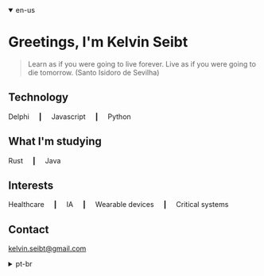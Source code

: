 <details open>
  <summary>en-us</summary>

# Greetings, I'm Kelvin Seibt

> Learn as if you were going to live forever. Live as if you were going to die tomorrow.
> (Santo Isidoro de Sevilha)

## Technology

Delphi  ┃  Javascript  ┃  Python   

## What I'm studying

Rust  ┃  Java   

## Interests

Healthcare  ┃  IA  ┃  Wearable devices  ┃  Critical systems

## Contact

[kelvin.seibt@gmail.com](kelvin.seibt@gmail.com)

</details>

<details>
  <summary>pt-br</summary>

# Olá me chamo Kelvin Seibt

> Aprenda como se você fosse viver para sempre. Viva como se você fosse morrer amanhã. 
> (Santo Isidoro de Sevilha)

## Tecnologias

Delphi  ┃  Javascript  ┃  Python   

## O que estou estudando

Rust  ┃  Java   

## Interesses

Healthcare  ┃  IA  ┃  Dispositivos vestíveis  ┃  Sistemas críticos

## Contato

[kelvin.seibt@gmail.com](kelvin.seibt@gmail.com)

</details>
